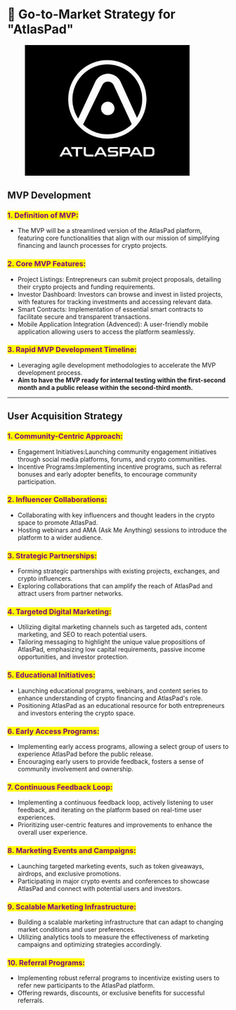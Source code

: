 # 📑 Go-to-Market Strategy for "AtlasPad"

<figure><img src="../assets/Atlaspad.jpeg" alt="" width="375"></figure>

## MVP Development

### <mark style="color:purple;">**1. Definition of MVP:**</mark>

- The MVP will be a streamlined version of the AtlasPad platform, featuring core functionalities that align with our mission of simplifying financing and launch processes for crypto projects.

### <mark style="color:purple;">**2. Core MVP Features:**</mark>

- Project Listings: Entrepreneurs can submit project proposals, detailing their crypto projects and funding requirements.
- Investor Dashboard: Investors can browse and invest in listed projects, with features for tracking investments and accessing relevant data.
- Smart Contracts: Implementation of essential smart contracts to facilitate secure and transparent transactions.
- Mobile Application Integration (Advenced): A user-friendly mobile application allowing users to access the platform seamlessly.


### <mark style="color:purple;">**3. Rapid MVP Development Timeline:**</mark>

- Leveraging agile development methodologies to accelerate the MVP development process.
- **Aim to have the MVP ready for internal testing within the first-second month and a public release within the second-third month.**

---

## User Acquisition Strategy

### <mark style="color:purple;">**1. Community-Centric Approach:**</mark>

- Engagement Initiatives:Launching community engagement initiatives through social media platforms, forums, and crypto communities.
- Incentive Programs:Implementing incentive programs, such as referral bonuses and early adopter benefits, to encourage community participation.

### <mark style="color:purple;">**2. Influencer Collaborations:**</mark>

- Collaborating with key influencers and thought leaders in the crypto space to promote AtlasPad.
- Hosting webinars and AMA (Ask Me Anything) sessions to introduce the platform to a wider audience.

### <mark style="color:purple;">**3. Strategic Partnerships:**</mark>

- Forming strategic partnerships with existing projects, exchanges, and crypto influencers.
- Exploring collaborations that can amplify the reach of AtlasPad and attract users from partner networks.

### <mark style="color:purple;">**4. Targeted Digital Marketing:**</mark>

- Utilizing digital marketing channels such as targeted ads, content marketing, and SEO to reach potential users.
- Tailoring messaging to highlight the unique value propositions of AtlasPad, emphasizing low capital requirements, passive income opportunities, and investor protection.

### <mark style="color:purple;">**5. Educational Initiatives:**</mark>

- Launching educational programs, webinars, and content series to enhance understanding of crypto financing and AtlasPad's role.
- Positioning AtlasPad as an educational resource for both entrepreneurs and investors entering the crypto space.

### <mark style="color:purple;">**6. Early Access Programs:**</mark>

- Implementing early access programs, allowing a select group of users to experience AtlasPad before the public release.
- Encouraging early users to provide feedback, fosters a sense of community involvement and ownership.

### <mark style="color:purple;">**7. Continuous Feedback Loop:**</mark>

- Implementing a continuous feedback loop, actively listening to user feedback, and iterating on the platform based on real-time user experiences.
- Prioritizing user-centric features and improvements to enhance the overall user experience.

### <mark style="color:purple;">**8. Marketing Events and Campaigns:**</mark>

- Launching targeted marketing events, such as token giveaways, airdrops, and exclusive promotions.
- Participating in major crypto events and conferences to showcase AtlasPad and connect with potential users and investors.

### <mark style="color:purple;">**9. Scalable Marketing Infrastructure:**</mark>

- Building a scalable marketing infrastructure that can adapt to changing market conditions and user preferences.
- Utilizing analytics tools to measure the effectiveness of marketing campaigns and optimizing strategies accordingly.

### <mark style="color:purple;">**10. Referral Programs:**</mark>

- Implementing robust referral programs to incentivize existing users to refer new participants to the AtlasPad platform.
- Offering rewards, discounts, or exclusive benefits for successful referrals.
